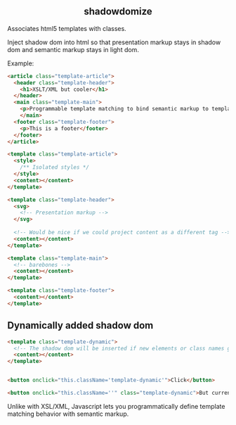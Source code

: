 <div align="center">
  <h2>shadowdomize</h2>
</div>

Associates html5 templates with classes.

Inject shadow dom into html so that presentation markup stays in shadow dom and semantic markup stays in light dom.

Example:

```html
<article class="template-article">
  <header class="template-header">
    <h1>XSLT/XML but cooler</h1>
  </header>
  <main class="template-main">
    <p>Programmable template matching to bind semantic markup to templates </p>
    </main>
  <footer class="template-footer">
    <p>This is a footer</footer>
  </footer>
</article>

<template class="template-article">
  <style>
    /** Isolated styles */
  </style>
  <content></content>
</template>

<template class="template-header">
  <svg>
    <!-- Presentation markup -->
  </svg>
  
  <!-- Would be nice if we could project content as a different tag -->
  <content></content>
</template>

<template class="template-main">
  <!-- barebones -->
  <content></content>
</template>

<template class="template-footer">
  <content></content>
</template>
```

Dynamically added shadow dom
----------------------------

```html
<template class="template-dynamic">
  <!-- The shadow dom will be inserted if new elements or class names get added -->
  <content></content>
</template>


<button onclick="this.className='template-dynamic'">Click</button>

<button onclick="this.className=''" class="template-dynamic">But currently shadow dom doesn't get removed</button>
```


Unlike with XSL/XML, Javascript lets you programmatically define template matching behavior with semantic markup.
